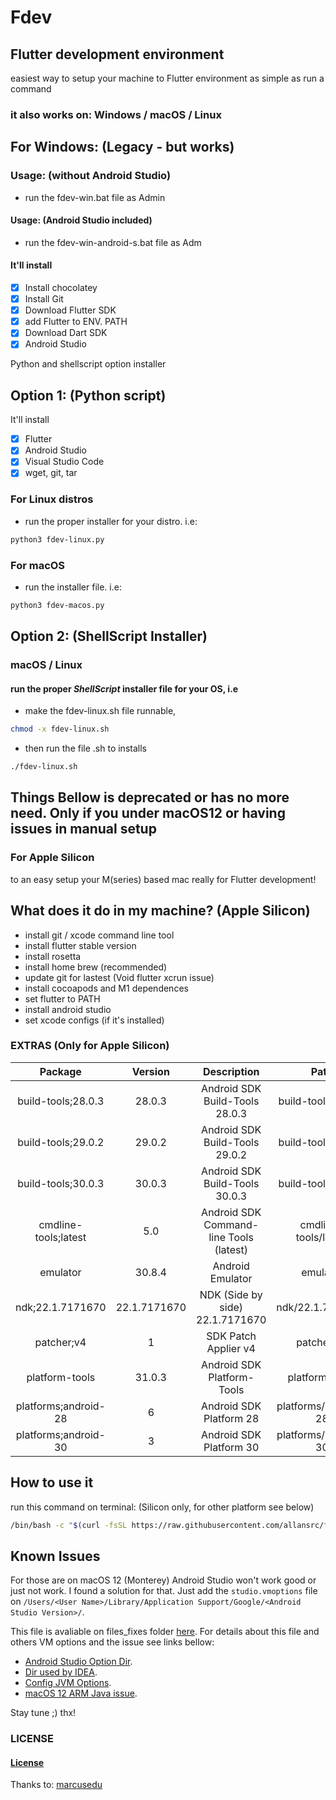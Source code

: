 # Fdev

## Flutter development environment

easiest way to setup your machine to Flutter environment as simple as run a command


### it also works on: Windows / macOS / Linux

## For Windows: (Legacy - but works)

### Usage: (without Android Studio)

- run the fdev-win.bat file as Admin

#### Usage: (Android Studio included)

- run the fdev-win-android-s.bat file as Adm

#### It'll install

- [x] Install chocolatey
- [x] Install Git
- [x] Download Flutter SDK
- [x] add Flutter to ENV. PATH
- [x] Download Dart SDK
- [x] Android Studio

Python and shellscript option installer

## Option 1: (Python script)

It'll install

- [x] Flutter
- [x] Android Studio
- [x] Visual Studio Code
- [x] wget, git, tar

### For Linux distros

- run the proper installer for your distro. i.e:

```sh
python3 fdev-linux.py
```

### For macOS

- run the installer file. i.e:

```sh
python3 fdev-macos.py
```

## Option 2: (ShellScript Installer)

### macOS / Linux

#### run the proper _ShellScript_ installer file for your OS, i.e

- make the fdev-linux.sh file runnable,

```sh
chmod -x fdev-linux.sh
```

- then run the file .sh to installs

```sh
./fdev-linux.sh
```

## Things Bellow is deprecated or has no more need. Only if you under macOS12 or having issues in manual setup

### For Apple Silicon

to an easy setup your M(series) based mac really for Flutter development!

## What does it do in my machine? (Apple Silicon)

- install git / xcode command line tool
- install flutter stable version
- install rosetta
- install home brew (recommended)
- update git for lastest (Void flutter xcrun issue)
- install cocoapods and M1 dependences
- set flutter to PATH
- install android studio
- set xcode configs (if it's installed)

### EXTRAS (Only for Apple Silicon)

|       Package        |   Version    |               Description               |         Path         |
| :------------------: | :----------: | :-------------------------------------: | :------------------: |
|  build-tools;28.0.3  |    28.0.3    |     Android SDK Build-Tools 28.0.3      |  build-tools/28.0.3  |
|  build-tools;29.0.2  |    29.0.2    |     Android SDK Build-Tools 29.0.2      |  build-tools/29.0.2  |
|  build-tools;30.0.3  |    30.0.3    |     Android SDK Build-Tools 30.0.3      |  build-tools/30.0.3  |
| cmdline-tools;latest |     5.0      | Android SDK Command-line Tools (latest) | cmdline-tools/latest |
|       emulator       |    30.8.4    |            Android Emulator             |       emulator       |
|   ndk;22.1.7171670   | 22.1.7171670 |     NDK (Side by side) 22.1.7171670     |   ndk/22.1.7171670   |
|      patcher;v4      |      1       |          SDK Patch Applier v4           |      patcher/v4      |
|    platform-tools    |    31.0.3    |       Android SDK Platform-Tools        |    platform-tools    |
| platforms;android-28 |      6       |         Android SDK Platform 28         | platforms/android-28 |
| platforms;android-30 |      3       |         Android SDK Platform 30         | platforms/android-30 |

## How to use it

run this command on terminal: (Silicon only, for other platform see below)

```sh
/bin/bash -c "$(curl -fsSL https://raw.githubusercontent.com/allansrc/fdev_silicon/master/platforms/macOS-silicon/flutter-dev-setup-silicon.sh)"
```

## Known Issues

For those are on macOS 12 (Monterey) Android Studio won't work good or just not work.
I found a solution for that. Just add the `studio.vmoptions` file on `/Users/<User Name>/Library/Application Support/Google/<Android Studio Version>/`.

This file is avaliable on files_fixes folder [here](https://github.com/allansrc/fdev_silicon/blob/master/studio.vmoptions).
For details about this file and others VM options and the issue see links bellow:

- [Android Studio Option Dir](https://developer.android.com/studio/intro/studio-config#file_location).
- [Dir used by IDEA](https://www.jetbrains.com/help/idea/directories-used-by-the-ide-to-store-settings-caches-plugins-and-logs.html).
- [Config JVM Options](https://intellij-support.jetbrains.com/hc/en-us/articles/206544869).
- [macOS 12 ARM Java issue](https://youtrack.jetbrains.com/issue/JBR-3715).

Stay tune ;) thx!

### LICENSE

#### [License](https://github.com/allansrc/fdev/blob/master/LICENSE)

Thanks to:
[marcusedu](https:github.com/marcusedu)
